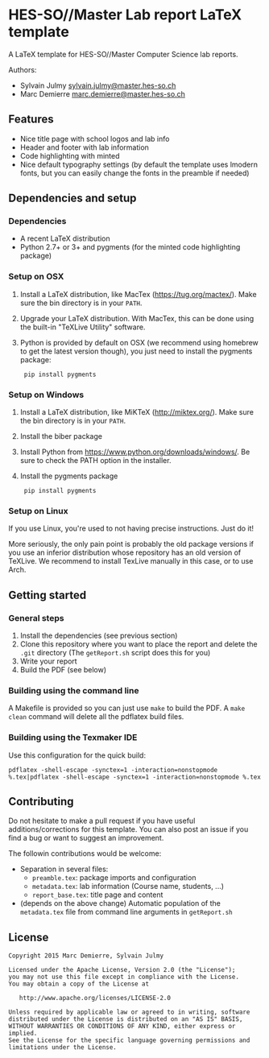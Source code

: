 # HES-SO//Master Lab report LaTeX template

A LaTeX template for HES-SO//Master Computer Science lab reports.

Authors:

- Sylvain Julmy <sylvain.julmy@master.hes-so.ch>
- Marc Demierre <marc.demierre@master.hes-so.ch>

## Features

- Nice title page with school logos and lab info
- Header and footer with lab information
- Code highlighting with minted
- Nice default typography settings (by default the template uses lmodern fonts, but you can easily change the fonts in the preamble if needed)

## Dependencies and setup

### Dependencies

- A recent LaTeX distribution
- Python 2.7+ or 3+ and pygments (for the minted code highlighting package)

### Setup on OSX

1. Install a LaTeX distribution, like MacTex (https://tug.org/mactex/). Make sure the bin directory is in your `PATH`.

2. Upgrade your LaTeX distribution. With MacTex, this can be done using the built-in "TeXLive Utility" software.

3. Python is provided by default on OSX (we recommend using homebrew to get the latest version though), you just need to install the pygments package:

        pip install pygments

### Setup on Windows

1. Install a LaTeX distribution, like MiKTeX (http://miktex.org/). Make sure the bin directory is in your `PATH`.
2. Install the biber package
3. Install Python from https://www.python.org/downloads/windows/. Be sure to check the PATH option in the installer.
4. Install the pygments package

        pip install pygments

### Setup on Linux

If you use Linux, you're used to not having precise instructions. Just do it!

More seriously, the only pain point is probably the old package versions if you use an inferior distribution whose repository has an old version of TeXLive. We recommend to install TexLive manually in this case, or to use Arch.

## Getting started

### General steps

1. Install the dependencies (see previous section)
2. Clone this repository where you want to place the report and delete the `.git` directory (The `getReport.sh` script does this for you)
3. Write your report
4. Build the PDF (see below)

### Building using the command line

A Makefile is provided so you can just use `make` to build the PDF. A `make clean` command will delete all the pdflatex build files.

### Building using the Texmaker IDE

Use this configuration for the quick build:

    pdflatex -shell-escape -synctex=1 -interaction=nonstopmode %.tex|pdflatex -shell-escape -synctex=1 -interaction=nonstopmode %.tex

## Contributing

Do not hesitate to make a pull request if you have useful additions/corrections for this template. You can also post an issue if you find a bug or want to suggest an improvement.

The followin contributions would be welcome:

- Separation in several files:
    * `preamble.tex`: package imports and configuration
    * `metadata.tex`: lab information (Course name, students, ...)
    * `report_base.tex`: title page and content
- (depends on the above change) Automatic population of the `metadata.tex` file from command line arguments in `getReport.sh`

## License

    Copyright 2015 Marc Demierre, Sylvain Julmy

    Licensed under the Apache License, Version 2.0 (the "License");
    you may not use this file except in compliance with the License.
    You may obtain a copy of the License at

       http://www.apache.org/licenses/LICENSE-2.0

    Unless required by applicable law or agreed to in writing, software
    distributed under the License is distributed on an "AS IS" BASIS,
    WITHOUT WARRANTIES OR CONDITIONS OF ANY KIND, either express or implied.
    See the License for the specific language governing permissions and
    limitations under the License.
